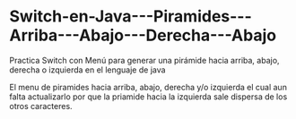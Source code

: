# Switch-en-Java---Piramides---Arriba---Abajo---Derecha---Abajo
Practica Switch con Menú para generar una pirámide hacia arriba, abajo, derecha o izquierda en el lenguaje de java

El menu de piramides hacia arriba, abajo, derecha y/o izquierda el cual aun falta actualizarlo por que la priamide hacia la izquierda
sale dispersa de los otros caracteres.

